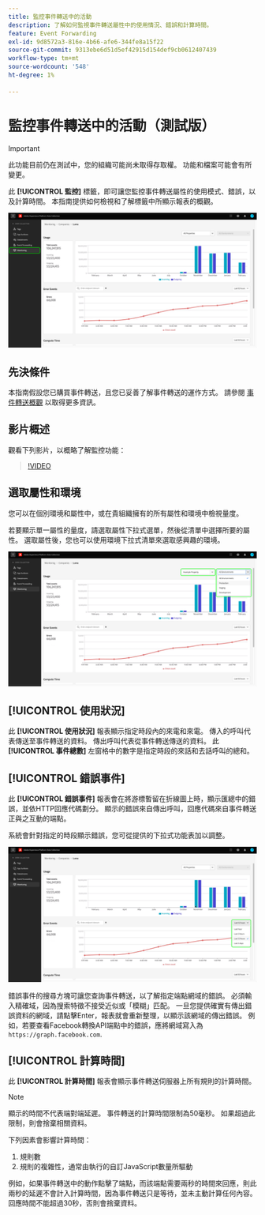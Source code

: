```yaml
---
title: 監控事件轉送中的活動
description: 了解如何監視事件轉送屬性中的使用情況、錯誤和計算時間。
feature: Event Forwarding
exl-id: 9d8572a3-816e-4b66-afe6-344fe8a15f22
source-git-commit: 9313ebe6d51d5ef42915d154def9cb0612407439
workflow-type: tm+mt
source-wordcount: '548'
ht-degree: 1%

---
```


# 監控事件轉送中的活動（測試版）

>[!IMPORTANT]
>
>此功能目前仍在測試中，您的組織可能尚未取得存取權。 功能和檔案可能會有所變更。

此 **[!UICONTROL 監控]** 標籤，即可讓您監控事件轉送屬性的使用模式、錯誤，以及計算時間。 本指南提供如何檢視和了解標籤中所顯示報表的概觀。

![顯示資料收集UI中監控標籤的影像](../../images/ui/event-forwarding/monitoring/monitoring-tab.png)

## 先決條件

本指南假設您已購買事件轉送，且您已妥善了解事件轉送的運作方式。 請參閱 [事件轉送概觀](./overview.md) 以取得更多資訊。

## 影片概述

觀看下列影片，以概略了解監控功能：

>[!VIDEO](https://video.tv.adobe.com/v/343999?quality=12&learn=on)

## 選取屬性和環境

您可以在個別環境和屬性中，或在貴組織擁有的所有屬性和環境中檢視量度。

若要顯示單一屬性的量度，請選取屬性下拉式選單，然後從清單中選擇所要的屬性。 選取屬性後，您也可以使用環境下拉式清單來選取感興趣的環境。

![顯示UI中屬性環境下拉式功能表的影像](../../images/ui/event-forwarding/monitoring/property-environment.png)

## [!UICONTROL 使用狀況]

此 **[!UICONTROL 使用狀況]** 報表顯示指定時段內的來電和來電。 傳入的呼叫代表傳送至事件轉送的資料。 傳出呼叫代表從事件轉送傳送的資料。 此 **[!UICONTROL 事件總數]** 左窗格中的數字是指定時段的來話和去話呼叫的總和。

## [!UICONTROL 錯誤事件]

此 **[!UICONTROL 錯誤事件]** 報表會在將游標暫留在折線圖上時，顯示匯總中的錯誤，並依HTTP回應代碼劃分。 顯示的錯誤來自傳出呼叫，回應代碼來自事件轉送正與之互動的端點。

系統會針對指定的時段顯示錯誤，您可從提供的下拉式功能表加以調整。

![顯示「錯誤事件」報表的時段下拉式功能表的影像](../../images/ui/event-forwarding/monitoring/error-time.png)

錯誤事件的搜尋方塊可讓您查詢事件轉送，以了解指定端點網域的錯誤。 必須輸入精確域，因為搜索特徵不接受近似或「模糊」匹配。 一旦您提供確實有傳出錯誤資料的網域，請點擊Enter，報表就會重新整理，以顯示該網域的傳出錯誤。 例如，若要查看Facebook轉換API端點中的錯誤，應將網域寫入為 `https://graph.facebook.com`.

## [!UICONTROL 計算時間]

此 **[!UICONTROL 計算時間]** 報表會顯示事件轉送伺服器上所有規則的計算時間。

>[!NOTE]
>
>顯示的時間不代表端對端延遲。 事件轉送的計算時間限制為50毫秒。 如果超過此限制，則會捨棄相關資料。

下列因素會影響計算時間：

1. 規則數
2. 規則的複雜性，通常由執行的自訂JavaScript數量所驅動

例如，如果事件轉送中的動作點擊了端點，而該端點需要兩秒的時間來回應，則此兩秒的延遲不會計入計算時間，因為事件轉送只是等待，並未主動計算任何內容。 回應時間不能超過30秒，否則會捨棄資料。
